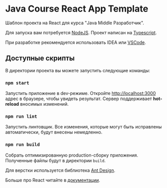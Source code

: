 # Java Course React App Template

Шаблон проекта на React для курса "Java Middle Разработчик".

Для запуска вам потребуется [NodeJS](https://nodejs.org/en/). Проект написан
на [Typescript](https://www.typescriptlang.org/).

При разработке рекомендуется использовать IDEA или [VSCode](https://code.visualstudio.com/).

## Доступные скрипты

В директории проекта вы можете запустить следующие команды:

### `npm start`

Запустить приложение в dev-режиме. Откройте [http://localhost:3000](http://localhost:3000) адрес в
браузере, чтобы увидеть результат. Сервер поддерживает **hot-reload** вносимых изменений.

### `npm run lint`

Запустить линтовщик. Все изменения, которые могут быть исправлены автоматически, будут внесены
немедленно.

### `npm run build`

Собрать оптимизированную production-сборку приложения. Полученные файлы будут в директории `build`.

Для верстки используется библиотека [Ant Design](https://ant.design/components/overview/).

Больше про React читайте в [документации](https://reactjs.org/).